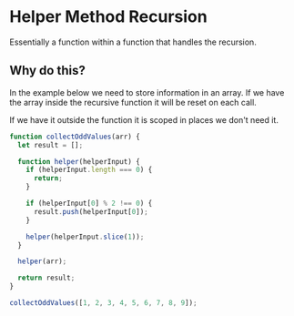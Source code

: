 # Helper Method Recursion

Essentially a function within a function that handles the recursion.

## Why do this?

In the example below we need to store information in an array. If we have the array inside the recursive function it will be reset on each call.

If we have it outside the function it is scoped in places we don't need it.

```javascript
function collectOddValues(arr) {
  let result = [];

  function helper(helperInput) {
    if (helperInput.length === 0) {
      return;
    }

    if (helperInput[0] % 2 !== 0) {
      result.push(helperInput[0]);
    }

    helper(helperInput.slice(1));
  }

  helper(arr);

  return result;
}

collectOddValues([1, 2, 3, 4, 5, 6, 7, 8, 9]);
```
